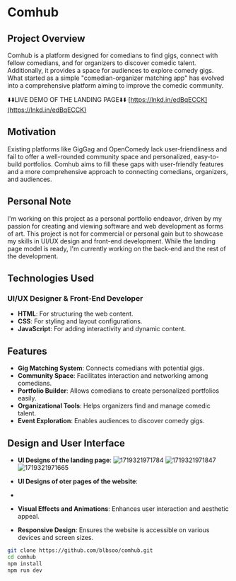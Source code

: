 # Comhub

## Project Overview

Comhub is a platform designed for comedians to find gigs, connect with fellow comedians, and for organizers to discover comedic talent. Additionally, it provides a space for audiences to explore comedy gigs. What started as a simple "comedian-organizer matching app" has evolved into a comprehensive platform aiming to improve the comedic community.

⬇️⬇️LIVE DEMO OF THE LANDING PAGE⬇️⬇️
[https://lnkd.in/edBqECCK](https://lnkd.in/edBqECCK)

## Motivation

Existing platforms like GigGag and OpenComedy lack user-friendliness and fail to offer a well-rounded community space and personalized, easy-to-build portfolios. Comhub aims to fill these gaps with user-friendly features and a more comprehensive approach to connecting comedians, organizers, and audiences.

## Personal Note

I'm working on this project as a personal portfolio endeavor, driven by my passion for creating and viewing software and web development as forms of art. This project is not for commercial or personal gain but to showcase my skills in UI/UX design and front-end development. While the landing page model is ready, I'm currently working on the back-end and the rest of the development.


## Technologies Used

### UI/UX Designer & Front-End Developer
- **HTML**: For structuring the web content.
- **CSS**: For styling and layout configurations.
- **JavaScript**: For adding interactivity and dynamic content.

## Features

- **Gig Matching System**: Connects comedians with potential gigs.
- **Community Space**: Facilitates interaction and networking among comedians.
- **Portfolio Builder**: Allows comedians to create personalized portfolios easily.
- **Organizational Tools**: Helps organizers find and manage comedic talent.
- **Event Exploration**: Enables audiences to discover comedy gigs.

## Design and User Interface

- **UI Designs of the landing page**:
  ![1719321971784](https://github.com/user-attachments/assets/551b758f-3dc7-4514-ad0a-ef83368c0c4f)
  ![1719321971847](https://github.com/user-attachments/assets/3db77101-fd4c-4e2e-832c-97326babb5c8)
![1719321971665](https://github.com/user-attachments/assets/e6b89e8a-3c73-401e-9d64-56968df6a6d2)

- **UI Designs of oter pages of the website**:
- 


- **Visual Effects and Animations**: Enhances user interaction and aesthetic appeal.
- **Responsive Design**: Ensures the website is accessible on various devices and screen sizes.



```bash
git clone https://github.com/blbsoo/comhub.git
cd comhub
npm install
npm run dev
